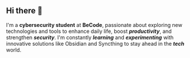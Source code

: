## Hi there 👋

I'm a **cybersecurity student** at **BeCode**, passionate about exploring new technologies and tools to enhance daily life, boost **_productivity_**, and strengthen **_security_**. I'm constantly **_learning_** and **_experimenting_** with innovative solutions like Obsidian and Syncthing to stay ahead in the **_tech_** world.

<!--
**Trogloduck/Trogloduck** is a ✨ _special_ ✨ repository because its `README.md` (this file) appears on your GitHub profile.

Here are some ideas to get you started:

- 🔭 I’m currently working on ...
- 🌱 I’m currently learning ...
- 👯 I’m looking to collaborate on ...
- 🤔 I’m looking for help with ...
- 💬 Ask me about ...
- 📫 How to reach me: ...
- 😄 Pronouns: ...
- ⚡ Fun fact: ...
-->
